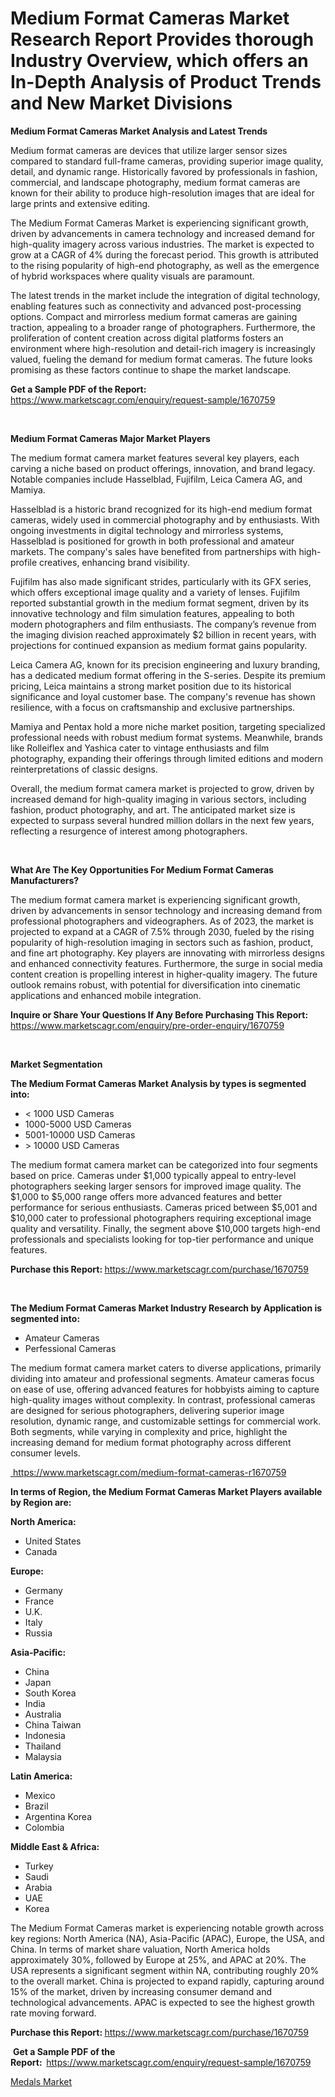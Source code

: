 <p><h1>Medium Format Cameras Market Research Report Provides thorough Industry Overview, which offers an In-Depth Analysis of Product Trends and New Market Divisions</h1></p><p><strong>Medium Format Cameras Market Analysis and Latest Trends</strong></p>
<p><p>Medium format cameras are devices that utilize larger sensor sizes compared to standard full-frame cameras, providing superior image quality, detail, and dynamic range. Historically favored by professionals in fashion, commercial, and landscape photography, medium format cameras are known for their ability to produce high-resolution images that are ideal for large prints and extensive editing.</p><p>The Medium Format Cameras Market is experiencing significant growth, driven by advancements in camera technology and increased demand for high-quality imagery across various industries. The market is expected to grow at a CAGR of 4% during the forecast period. This growth is attributed to the rising popularity of high-end photography, as well as the emergence of hybrid workspaces where quality visuals are paramount.</p><p>The latest trends in the market include the integration of digital technology, enabling features such as connectivity and advanced post-processing options. Compact and mirrorless medium format cameras are gaining traction, appealing to a broader range of photographers. Furthermore, the proliferation of content creation across digital platforms fosters an environment where high-resolution and detail-rich imagery is increasingly valued, fueling the demand for medium format cameras. The future looks promising as these factors continue to shape the market landscape.</p></p>
<p><strong>Get a Sample PDF of the Report:&nbsp;</strong> <a href="https://www.marketscagr.com/enquiry/request-sample/1670759?utm_campaign=2935&utm_medium=2&utm_source=Github&utm_content=ia&utm_term=05042025&utm_id=medium-format-cameras">https://www.marketscagr.com/enquiry/request-sample/1670759</a></p>
<p>&nbsp;</p>
<p><strong>Medium Format Cameras Major Market Players</strong></p>
<p><p>The medium format camera market features several key players, each carving a niche based on product offerings, innovation, and brand legacy. Notable companies include Hasselblad, Fujifilm, Leica Camera AG, and Mamiya.</p><p>Hasselblad is a historic brand recognized for its high-end medium format cameras, widely used in commercial photography and by enthusiasts. With ongoing investments in digital technology and mirrorless systems, Hasselblad is positioned for growth in both professional and amateur markets. The company's sales have benefited from partnerships with high-profile creatives, enhancing brand visibility.</p><p>Fujifilm has also made significant strides, particularly with its GFX series, which offers exceptional image quality and a variety of lenses. Fujifilm reported substantial growth in the medium format segment, driven by its innovative technology and film simulation features, appealing to both modern photographers and film enthusiasts. The company’s revenue from the imaging division reached approximately $2 billion in recent years, with projections for continued expansion as medium format gains popularity.</p><p>Leica Camera AG, known for its precision engineering and luxury branding, has a dedicated medium format offering in the S-series. Despite its premium pricing, Leica maintains a strong market position due to its historical significance and loyal customer base. The company's revenue has shown resilience, with a focus on craftsmanship and exclusive partnerships.</p><p>Mamiya and Pentax hold a more niche market position, targeting specialized professional needs with robust medium format systems. Meanwhile, brands like Rolleiflex and Yashica cater to vintage enthusiasts and film photography, expanding their offerings through limited editions and modern reinterpretations of classic designs.</p><p>Overall, the medium format camera market is projected to grow, driven by increased demand for high-quality imaging in various sectors, including fashion, product photography, and art. The anticipated market size is expected to surpass several hundred million dollars in the next few years, reflecting a resurgence of interest among photographers.</p></p>
<p>&nbsp;</p>
<p><strong>What Are The Key Opportunities For Medium Format Cameras Manufacturers?</strong></p>
<p><p>The medium format camera market is experiencing significant growth, driven by advancements in sensor technology and increasing demand from professional photographers and videographers. As of 2023, the market is projected to expand at a CAGR of 7.5% through 2030, fueled by the rising popularity of high-resolution imaging in sectors such as fashion, product, and fine art photography. Key players are innovating with mirrorless designs and enhanced connectivity features. Furthermore, the surge in social media content creation is propelling interest in higher-quality imagery. The future outlook remains robust, with potential for diversification into cinematic applications and enhanced mobile integration.</p></p>
<p><strong>Inquire or Share Your Questions If Any Before Purchasing This Report:</strong> <a href="https://www.marketscagr.com/enquiry/pre-order-enquiry/1670759?utm_campaign=2935&utm_medium=2&utm_source=Github&utm_content=ia&utm_term=05042025&utm_id=medium-format-cameras">https://www.marketscagr.com/enquiry/pre-order-enquiry/1670759</a></p>
<p>&nbsp;</p>
<p><strong>Market Segmentation</strong></p>
<p><strong>The Medium Format Cameras Market Analysis by types is segmented into:</strong></p>
<p><ul><li>< 1000 USD Cameras</li><li>1000-5000 USD Cameras</li><li>5001-10000 USD Cameras</li><li>> 10000 USD Cameras</li></ul></p>
<p><p>The medium format camera market can be categorized into four segments based on price. Cameras under $1,000 typically appeal to entry-level photographers seeking larger sensors for improved image quality. The $1,000 to $5,000 range offers more advanced features and better performance for serious enthusiasts. Cameras priced between $5,001 and $10,000 cater to professional photographers requiring exceptional image quality and versatility. Finally, the segment above $10,000 targets high-end professionals and specialists looking for top-tier performance and unique features.</p></p>
<p><strong>Purchase this Report:&nbsp;</strong><a href="https://www.marketscagr.com/purchase/1670759?utm_campaign=2935&utm_medium=2&utm_source=Github&utm_content=ia&utm_term=05042025&utm_id=medium-format-cameras">https://www.marketscagr.com/purchase/1670759</a></p>
<p>&nbsp;</p>
<p><strong>The Medium Format Cameras Market Industry Research by Application is segmented into:</strong></p>
<p><ul><li>Amateur Cameras</li><li>Perfessional Cameras</li></ul></p>
<p><p>The medium format camera market caters to diverse applications, primarily dividing into amateur and professional segments. Amateur cameras focus on ease of use, offering advanced features for hobbyists aiming to capture high-quality images without complexity. In contrast, professional cameras are designed for serious photographers, delivering superior image resolution, dynamic range, and customizable settings for commercial work. Both segments, while varying in complexity and price, highlight the increasing demand for medium format photography across different consumer levels.</p></p>
<p><a href="https://www.marketscagr.com/medium-format-cameras-r1670759?utm_campaign=2935&utm_medium=2&utm_source=Github&utm_content=ia&utm_term=05042025&utm_id=medium-format-cameras">&nbsp;https://www.marketscagr.com/medium-format-cameras-r1670759</a></p>
<p><strong>In terms of Region, the Medium Format Cameras Market Players available by Region are:</strong></p>
<p>
    <p> <strong> North America: </strong>
        <ul>
            <li>United States</li>
            <li>Canada</li>
        </ul>
        </p> 
    <p> <strong> Europe: </strong>
        <ul>
            <li>Germany</li>
            <li>France</li>
            <li>U.K.</li>
            <li>Italy</li>
            <li>Russia</li>
        </ul>
        </p> 
    <p> <strong> Asia-Pacific: </strong>
        <ul>
            <li>China</li>
            <li>Japan</li>
            <li>South Korea</li>
            <li>India</li>
            <li>Australia</li>
            <li>China Taiwan</li>
            <li>Indonesia</li>
            <li>Thailand</li>
            <li>Malaysia</li>
        </ul>
        </p> 
    <p> <strong> Latin America: </strong>
        <ul>
            <li>Mexico</li>
            <li>Brazil</li>
            <li>Argentina Korea</li>
            <li>Colombia</li>
        </ul>
        </p> 
    <p> <strong> Middle East & Africa: </strong>
        <ul>
            <li>Turkey</li>
            <li>Saudi</li>
            <li>Arabia</li>
            <li>UAE</li>
            <li>Korea</li>
        </ul>
    </p>
    </p>
<p><p>The Medium Format Cameras market is experiencing notable growth across key regions: North America (NA), Asia-Pacific (APAC), Europe, the USA, and China. In terms of market share valuation, North America holds approximately 30%, followed by Europe at 25%, and APAC at 20%. The USA represents a significant segment within NA, contributing roughly 20% to the overall market. China is projected to expand rapidly, capturing around 15% of the market, driven by increasing consumer demand and technological advancements. APAC is expected to see the highest growth rate moving forward.</p></p>
<p><strong>Purchase this Report: </strong><a href="https://www.marketscagr.com/purchase/1670759?utm_campaign=2935&utm_medium=2&utm_source=Github&utm_content=ia&utm_term=05042025&utm_id=medium-format-cameras">https://www.marketscagr.com/purchase/1670759</a></p>
<p>&nbsp;<strong>Get a Sample PDF of the Report:&nbsp;&nbsp;</strong><a href="https://www.marketscagr.com/enquiry/request-sample/1670759?utm_campaign=2935&utm_medium=2&utm_source=Github&utm_content=ia&utm_term=05042025&utm_id=medium-format-cameras">https://www.marketscagr.com/enquiry/request-sample/1670759</a></p>
<p><strong></strong></p>
<p><p><a href="https://github.com/djibenesha/Market-Research-Report-List-1/blob/main/medals-market.md?utm_campaign=2935&utm_medium=2&utm_source=Github&utm_content=ia&utm_term=05042025&utm_id=medium-format-cameras">Medals Market</a></p></p>